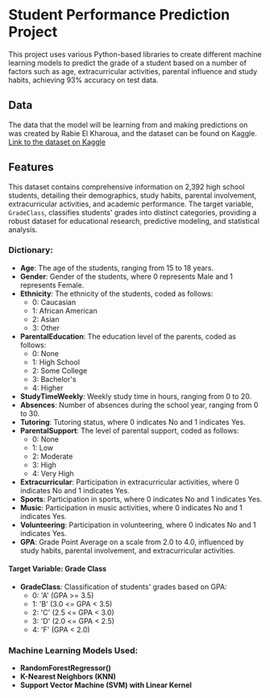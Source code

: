 # Student Performance Prediction Project

This project uses various Python-based libraries to create different machine learning models to predict the grade of a student based on a number of factors such as age, extracurricular activities, parental influence and study habits, achieving 93% accuracy on test data.

## Data
The data that the model will be learning from and making predictions on was created by Rabie El Kharoua, and the dataset can be found on Kaggle.  
[Link to the dataset on Kaggle](https://www.kaggle.com/datasets/rabieelkharoua/students-performance-dataset?resource=download)

## Features
This dataset contains comprehensive information on 2,392 high school students, detailing their demographics, study habits, parental involvement, extracurricular activities, and academic performance. The target variable, `GradeClass`, classifies students' grades into distinct categories, providing a robust dataset for educational research, predictive modeling, and statistical analysis.  

### Dictionary:
* **Age**: The age of the students, ranging from 15 to 18 years.  
* **Gender**: Gender of the students, where 0 represents Male and 1 represents Female.  
* **Ethnicity**: The ethnicity of the students, coded as follows:  
  * 0: Caucasian  
  * 1: African American  
  * 2: Asian  
  * 3: Other  
* **ParentalEducation**: The education level of the parents, coded as follows:  
  * 0: None  
  * 1: High School  
  * 2: Some College  
  * 3: Bachelor's  
  * 4: Higher  
* **StudyTimeWeekly**: Weekly study time in hours, ranging from 0 to 20.  
* **Absences**: Number of absences during the school year, ranging from 0 to 30.  
* **Tutoring**: Tutoring status, where 0 indicates No and 1 indicates Yes.  
* **ParentalSupport**: The level of parental support, coded as follows:  
  * 0: None  
  * 1: Low  
  * 2: Moderate  
  * 3: High  
  * 4: Very High  
* **Extracurricular**: Participation in extracurricular activities, where 0 indicates No and 1 indicates Yes.  
* **Sports**: Participation in sports, where 0 indicates No and 1 indicates Yes.  
* **Music**: Participation in music activities, where 0 indicates No and 1 indicates Yes.  
* **Volunteering**: Participation in volunteering, where 0 indicates No and 1 indicates Yes.  
* **GPA**: Grade Point Average on a scale from 2.0 to 4.0, influenced by study habits, parental involvement, and extracurricular activities.  

#### Target Variable: Grade Class
* **GradeClass**: Classification of students' grades based on GPA:  
  * 0: 'A' (GPA >= 3.5)  
  * 1: 'B' (3.0 <= GPA < 3.5)  
  * 2: 'C' (2.5 <= GPA < 3.0)  
  * 3: 'D' (2.0 <= GPA < 2.5)  
  * 4: 'F' (GPA < 2.0)

### Machine Learning Models Used:
* **RandomForestRegressor()**  
* **K-Nearest Neighbors (KNN)**  
* **Support Vector Machine (SVM) with Linear Kernel**
